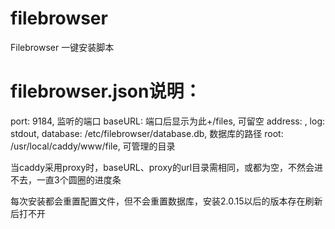 # filebrowser
Filebrowser 一键安装脚本

# filebrowser.json说明：

port: 9184, 监听的端口
baseURL: 端口后显示为此+/files, 可留空
address: ,
log: stdout,
database: /etc/filebrowser/database.db, 数据库的路径
root: /usr/local/caddy/www/file, 可管理的目录

当caddy采用proxy时，baseURL、proxy的url目录需相同，或都为空，不然会进不去，一直3个圆圈的进度条

每次安装都会重置配置文件，但不会重置数据库，安装2.0.15以后的版本存在刷新后打不开
